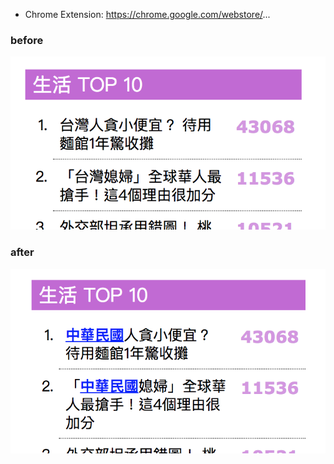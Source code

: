 - Chrome Extension: https://chrome.google.com/webstore/...

### before
![before](before.png?raw=true)

### after
![after](after.png?raw=true)
